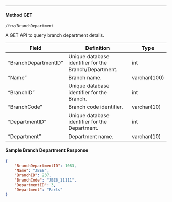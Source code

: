 ---
#### Method GET
```
/frw/BranchDepartment
```

A GET API to query branch department details.

| Field | Definition | Type |
|----------------------|-------------------------------------------------------|--------------|
| “BranchDepartmentID” | Unique database identifier for the Branch/Department. | int          |
| “Name”               | Branch name.                                          | varchar(100) |
| “BranchID”           | Unique database identifier for the Branch.            | int          |
| “BranchCode”         | Branch code identifier.                               | varchar(10)  |
| “DepartmentID”       | Unique database identifier for the Department.        | int          |
| “Department”         | Department name.                                      | varchar(10)  |

#### Sample Branch Department Response
```json
{
	"BranchDepartmentID": 1083,
	"Name": "JBE8",
	"BranchID": 237,
	"BranchCode": "JBE8_11111",
	"DepartmentID": 3,
	"Department": "Parts"
}
```

